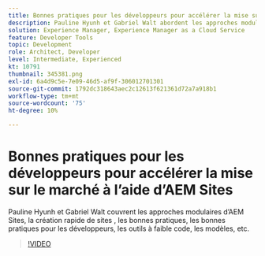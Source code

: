```yaml
---
title: Bonnes pratiques pour les développeurs pour accélérer la mise sur le marché
description: Pauline Hyunh et Gabriel Walt abordent les approches modulaires d’AEM Sites, la création rapide de sites, les bonnes pratiques pour les développeurs, les outils à faible code, les modèles, etc. (Doit comporter entre 60 et 160 caractères, mais compte 177 caractères)
solution: Experience Manager, Experience Manager as a Cloud Service
feature: Developer Tools
topic: Development
role: Architect, Developer
level: Intermediate, Experienced
kt: 10791
thumbnail: 345381.png
exl-id: 6a4d9c5e-7e09-46d5-af9f-306012701301
source-git-commit: 1792dc318643aec2c12613f621361d72a7a918b1
workflow-type: tm+mt
source-wordcount: '75'
ht-degree: 10%

---
```


# Bonnes pratiques pour les développeurs pour accélérer la mise sur le marché à l’aide d’AEM Sites

Pauline Hyunh et Gabriel Walt couvrent les approches modulaires d’AEM Sites, la création rapide de sites , les bonnes pratiques, les bonnes pratiques pour les développeurs, les outils à faible code, les modèles, etc.

>[!VIDEO](https://video.tv.adobe.com/v/345381/?quality=12&learn=on)
